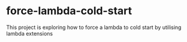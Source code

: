# force-lambda-cold-start
This project is exploring how to force a lambda to cold start by utilising lambda extensions

